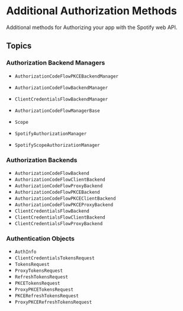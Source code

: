 # Additional Authorization Methods

Additional methods for Authorizing your app with the Spotify web API.

## Topics

### Authorization Backend Managers

- ``AuthorizationCodeFlowPKCEBackendManager``
- ``AuthorizationCodeFlowBackendManager``
- ``ClientCredentialsFlowBackendManager``

- ``AuthorizationCodeFlowManagerBase``

- ``Scope``
- ``SpotifyAuthorizationManager``
- ``SpotifyScopeAuthorizationManager``

### Authorization Backends

- ``AuthorizationCodeFlowBackend``
- ``AuthorizationCodeFlowClientBackend``
- ``AuthorizationCodeFlowProxyBackend``
- ``AuthorizationCodeFlowPKCEBackend``
- ``AuthorizationCodeFlowPKCEClientBackend``
- ``AuthorizationCodeFlowPKCEProxyBackend``
- ``ClientCredentialsFlowBackend``
- ``ClientCredentialsFlowClientBackend``
- ``ClientCredentialsFlowProxyBackend``

### Authentication Objects

- ``AuthInfo``
- ``ClientCredentialsTokensRequest``
- ``TokensRequest``
- ``ProxyTokensRequest``
- ``RefreshTokensRequest``
- ``PKCETokensRequest``
- ``ProxyPKCETokensRequest``
- ``PKCERefreshTokensRequest``
- ``ProxyPKCERefreshTokensRequest``
